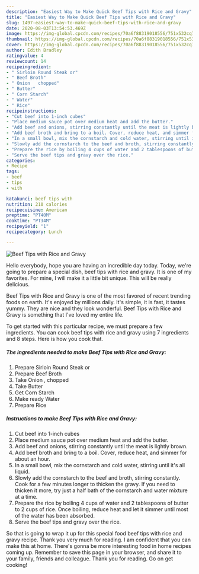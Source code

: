```yaml
---
description: "Easiest Way to Make Quick Beef Tips with Rice and Gravy"
title: "Easiest Way to Make Quick Beef Tips with Rice and Gravy"
slug: 1497-easiest-way-to-make-quick-beef-tips-with-rice-and-gravy
date: 2020-08-03T13:54:53.469Z
image: https://img-global.cpcdn.com/recipes/70a6f88319018556/751x532cq70/beef-tips-with-rice-and-gravy-recipe-main-photo.jpg
thumbnail: https://img-global.cpcdn.com/recipes/70a6f88319018556/751x532cq70/beef-tips-with-rice-and-gravy-recipe-main-photo.jpg
cover: https://img-global.cpcdn.com/recipes/70a6f88319018556/751x532cq70/beef-tips-with-rice-and-gravy-recipe-main-photo.jpg
author: Edith Bradley
ratingvalue: 4
reviewcount: 14
recipeingredient:
- " Sirloin Round Steak or"
- " Beef Broth"
- " Onion   chopped"
- " Butter"
- " Corn Starch"
- " Water"
- " Rice"
recipeinstructions:
- "Cut beef into 1-inch cubes"
- "Place medium sauce pot over medium heat and add the butter."
- "Add beef and onions, stirring constantly until the meat is lightly brown."
- "Add beef broth and bring to a boil. Cover, reduce heat, and simmer for about an hour."
- "In a small bowl, mix the cornstarch and cold water, stirring until it&#39;s all liquid."
- "Slowly add the cornstarch to the beef and broth, stirring constantly. Cook for a few minutes longer to thicken the gravy. If you need to thicken it more, try just a half bath of the cornstarch and water mixture at a time."
- "Prepare the rice by boiling 4 cups of water and 2 tablespoons of butter to 2 cups of rice. Once boiling, reduce heat and let it simmer until most of the water has been absorbed."
- "Serve the beef tips and gravy over the rice."
categories:
- Recipe
tags:
- beef
- tips
- with

katakunci: beef tips with 
nutrition: 210 calories
recipecuisine: American
preptime: "PT40M"
cooktime: "PT34M"
recipeyield: "1"
recipecategory: Lunch

---
```



![Beef Tips with Rice and Gravy](https://img-global.cpcdn.com/recipes/70a6f88319018556/751x532cq70/beef-tips-with-rice-and-gravy-recipe-main-photo.jpg)

Hello everybody, hope you are having an incredible day today. Today, we're going to prepare a special dish, beef tips with rice and gravy. It is one of my favorites. For mine, I will make it a little bit unique. This will be really delicious.

Beef Tips with Rice and Gravy is one of the most favored of recent trending foods on earth. It's enjoyed by millions daily. It's simple, it is fast, it tastes yummy. They are nice and they look wonderful. Beef Tips with Rice and Gravy is something that I've loved my entire life.




To get started with this particular recipe, we must prepare a few ingredients. You can cook beef tips with rice and gravy using 7 ingredients and 8 steps. Here is how you cook that.

<!--inarticleads1-->

##### The ingredients needed to make Beef Tips with Rice and Gravy:

1. Prepare  Sirloin Round Steak or
1. Prepare  Beef Broth
1. Take  Onion ,  chopped
1. Take  Butter
1. Get  Corn Starch
1. Make ready  Water
1. Prepare  Rice




<!--inarticleads2-->

##### Instructions to make Beef Tips with Rice and Gravy:

1. Cut beef into 1-inch cubes
1. Place medium sauce pot over medium heat and add the butter.
1. Add beef and onions, stirring constantly until the meat is lightly brown.
1. Add beef broth and bring to a boil. Cover, reduce heat, and simmer for about an hour.
1. In a small bowl, mix the cornstarch and cold water, stirring until it&#39;s all liquid.
1. Slowly add the cornstarch to the beef and broth, stirring constantly. Cook for a few minutes longer to thicken the gravy. If you need to thicken it more, try just a half bath of the cornstarch and water mixture at a time.
1. Prepare the rice by boiling 4 cups of water and 2 tablespoons of butter to 2 cups of rice. Once boiling, reduce heat and let it simmer until most of the water has been absorbed.
1. Serve the beef tips and gravy over the rice.




So that is going to wrap it up for this special food beef tips with rice and gravy recipe. Thank you very much for reading. I am confident that you can make this at home. There's gonna be more interesting food in home recipes coming up. Remember to save this page in your browser, and share it to your family, friends and colleague. Thank you for reading. Go on get cooking!
